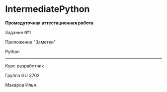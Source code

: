 # IntermediatePython

**Промедуточная аттестационная работа**

Задание №1

Приложение "Заметки"

Python
___
Курс разработчик

Группа GU 3702

Макаров Илья
